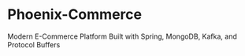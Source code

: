 # Phoenix-Commerce
 Modern E-Commerce Platform Built with Spring, MongoDB, Kafka, and Protocol Buffers
